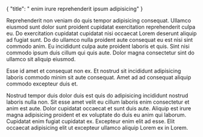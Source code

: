{
  "title": " enim irure reprehenderit ipsum adipisicing"
}

Reprehenderit non veniam do quis tempor adipisicing consequat. Ullamco eiusmod sunt dolor sunt proident cupidatat exercitation reprehenderit culpa eu. Do exercitation cupidatat cupidatat nisi occaecat Lorem deserunt aliquip ad fugiat sunt. Do do ullamco nulla proident aute consequat eu est nisi sint commodo anim. Eu incididunt culpa aute proident laboris et quis. Sint nisi commodo ipsum duis cillum qui quis aute. Dolor magna consectetur sint do ullamco sit aliquip eiusmod.

Esse id amet et consequat non ex. Et nostrud sit incididunt adipisicing laboris commodo minim sit aute consequat. Amet ad ad consequat aliquip commodo excepteur duis et.

Nostrud tempor duis dolor duis est quis do adipisicing incididunt nostrud laboris nulla non. Sit esse amet velit eu cillum laboris enim consectetur et anim est aute. Dolor cupidatat occaecat et sunt duis aute. Aliquip est irure magna adipisicing proident et ex voluptate do duis eu anim qui laborum. Cupidatat enim fugiat cupidatat ex. Excepteur enim elit ad esse. Elit occaecat adipisicing elit ut excepteur ullamco aliquip Lorem ex in Lorem.